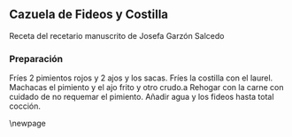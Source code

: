 ## Cazuela de Fideos y Costilla

Receta del recetario manuscrito de Josefa Garzón Salcedo

### Preparación

Fríes 2 pimientos rojos y 2 ajos y los sacas.
Fríes la costilla con el laurel.
Machacas el pimiento y el ajo frito y otro crudo.a
Rehogar con la carne con cuidado de no requemar el pimiento.
Añadir agua y los fideos hasta total cocción.

\newpage

